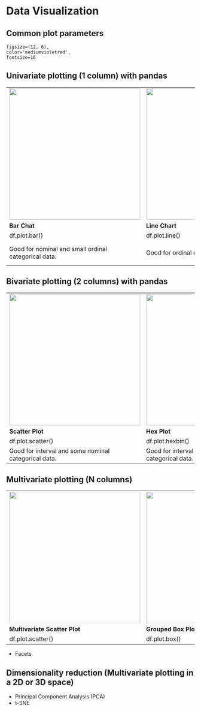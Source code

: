 # Data Visualization

## Common plot parameters

    figsize=(12, 6),
    color='mediumvioletred',
    fontsize=16

## Univariate plotting (1 column) with pandas

<table>
<tr>
<td><img src="https://i.imgur.com/skaZPhb.png" width="350px"/></td>
<td><img src="https://i.imgur.com/gaNttYd.png" width="350px"/></td>
<td><img src="https://i.imgur.com/pampioh.png"/></td>
<td><img src="https://i.imgur.com/OSbuszd.png"/></td>

<!--<td><img src="https://i.imgur.com/ydaMhT1.png" width="350px"/></td>
<td><img src="https://i.imgur.com/WLAqDSV.png" width="350px"/></td>
<td><img src="https://i.imgur.com/Tj2y9gH.png"/></td>
<td><img src="https://i.imgur.com/X0qXLCu.png"/></td>-->
</tr>
<tr>
<td style="font-weight:bold; font-size:16px;">Bar Chat</td>
<td style="font-weight:bold; font-size:16px;">Line Chart</td>
<td style="font-weight:bold; font-size:16px;">Area Chart</td>
<td style="font-weight:bold; font-size:16px;">Histogram</td>
</tr>
<tr>
<td>df.plot.bar()</td>
<td>df.plot.line()</td>
<td>df.plot.area()</td>
<td>df.plot.hist()</td>
</tr>
<tr>
<td>Good for nominal and small ordinal categorical data.</td>
<td colspan="2">Good for ordinal categorical and interval data.</td>
<td>Good for interval data.</td>
</tr>
</table>



## Bivariate plotting (2 columns) with pandas

<table>
<tr>
<td><img src="https://i.imgur.com/bBj1G1v.png" width="350px"/></td>
<td><img src="https://i.imgur.com/ChK9zR3.png" width="350px"/></td>
<td><img src="https://i.imgur.com/KBloVHe.png" width="350px"/></td>
<td><img src="https://i.imgur.com/C7kEWq7.png" width="350px"/></td>
</tr>
<tr>
<td style="font-weight:bold; font-size:16px;">Scatter Plot</td>
<td style="font-weight:bold; font-size:16px;">Hex Plot</td>
<td style="font-weight:bold; font-size:16px;">Stacked Bar Chart</td>
<td style="font-weight:bold; font-size:16px;">Bivariate Line Chart</td>
</tr>
<tr>
<td>df.plot.scatter()</td>
<td>df.plot.hexbin()</td>
<td>df.plot.bar(stacked=True)</td>
<td>df.plot.line()</td>
</tr>
<tr>
<td>Good for interval and some nominal categorical data.</td>
<td>Good for interval and some nominal categorical data.</td>
<td>Good for nominal and ordinal categorical data.</td>
<td>Good for ordinal categorical and interval data.</td>
</tr>
</table>




## Multivariate plotting (N columns)

<table>
<tr>
<td><img src="https://i.imgur.com/gJ65O47.png" width="350px"/></td>
<td><img src="https://i.imgur.com/3qEqPoD.png" width="350px"/></td>
<td><img src="https://i.imgur.com/1fmV4M2.png" width="350px"/></td>
<td><img src="https://i.imgur.com/H20s88a.png" width="350px"/></td>
</tr>
<tr>
<td style="font-weight:bold; font-size:16px;">Multivariate Scatter Plot</td>
<td style="font-weight:bold; font-size:16px;">Grouped Box Plot</td>
<td style="font-weight:bold; font-size:16px;">Correlation matrix</td>
<td style="font-weight:bold; font-size:16px;">Parallel Coordinates</td>
</tr>
<tr>
<td>df.plot.scatter()</td>
<td>df.plot.box()</td>
<td>cm = df[numerical].corr()
sns.heatmap(cm)</td>
<td>pd.plotting.parallel_coordinates</td>
</tr>
<!--
<tr>
<td>Good for interval and some nominal categorical data.</td>
<td>Good for interval and some nominal categorical data.</td>
<td>Good for nominal and ordinal categorical data.</td>
<td>Good for ordinal categorical and interval data.</td>
</tr>
-->
</table>

- Facets

## Dimensionality reduction (Multivariate plotting in a 2D or 3D space)

- Principal Component Analysis (PCA)
- t-SNE


